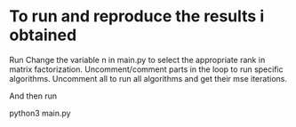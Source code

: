 # To run and reproduce the results i obtained
Run
Change the variable n in main.py to select the appropriate rank
in matrix factorization. Uncomment/comment parts in the loop to run specific
algorithms. Uncomment all to run all algorithms and get their mse iterations.

And then run

python3 main.py